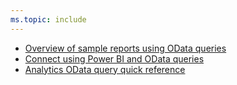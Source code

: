 ```yaml
---
ms.topic: include
---
```


* [Overview of sample reports using OData queries](../sample-odata-overview.md)
* [Connect using Power BI and OData queries](../odataquery-connect.md)
* [Analytics OData query quick reference](../../extend-analytics/quick-ref.md)